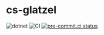 # cs-glatzel

![dotnet](https://img.shields.io/badge/dotnet-net48;net8.0-blue)
![CI](https://github.com/Glatzel/cs-glatzel/actions/workflows/ci.yml/badge.svg?branch=main)
[![pre-commit.ci status](https://results.pre-commit.ci/badge/github/Glatzel/cs-glatzel/main.svg)](https://results.pre-commit.ci/latest/github/Glatzel/cs-glatzel/main)
